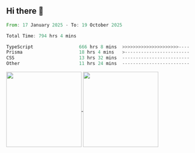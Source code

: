 ## Hi there 👋
<!--START_SECTION:waka-->

```rust
From: 17 January 2025 - To: 19 October 2025

Total Time: 794 hrs 4 mins

TypeScript                 666 hrs 8 mins  >>>>>>>>>>>>>>>>>>>>>----   82.70 %
Prisma                     18 hrs 4 mins   >------------------------   02.24 %
CSS                        13 hrs 32 mins  -------------------------   01.68 %
Other                      11 hrs 24 mins  -------------------------   01.42 %
```

<!--END_SECTION:waka-->

<a href="https://github.com/anuraghazra/github-readme-stats">
  <img height=200 align="center" src="https://github-readme-stats.vercel.app/api/top-langs/?username=paulgeorge35&layout=donut&langs_count=5&theme=transparent" />
</a>
<a href="https://github.com/anuraghazra/convoychat">
  <img height=200 align="center" src="https://github-readme-stats.vercel.app/api?username=paulgeorge35&show_icons=true&show=prs_merged&theme=transparent&rank_icon=github" />
</a>
